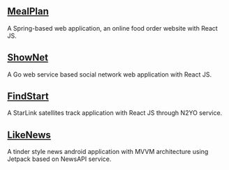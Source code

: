 

## [MealPlan](MealPlan)

A Spring-based web application, an online food order website with React JS.

## [ShowNet](ShowNet)

A Go web service based social network web application with React JS.

## [FindStart](FindStart)

A StarLink satellites track application with React JS through N2YO service.

## [LikeNews](LikeNews)

A tinder style news android application with MVVM architecture using Jetpack based on NewsAPI service.
